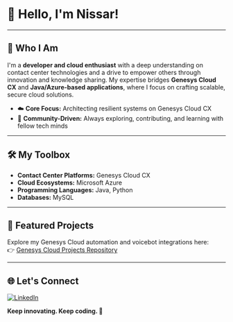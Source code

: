 # 👋 Hello, I'm Nissar!

---

## 🚀 Who I Am

I'm a **developer and cloud enthusiast** with a deep understanding on contact center technologies and a drive to empower others through innovation and knowledge sharing. My expertise bridges **Genesys Cloud CX** and **Java/Azure-based applications**, where I focus on crafting scalable, secure cloud solutions.

- ☁️ **Core Focus:** Architecting resilient systems on Genesys Cloud CX  
- 🔧 **Community-Driven:** Always exploring, contributing, and learning with fellow tech minds

---

## 🛠️ My Toolbox

- **Contact Center Platforms:** Genesys Cloud CX  
- **Cloud Ecosystems:** Microsoft Azure  
- **Programming Languages:** Java, Python  
- **Databases:** MySQL  

---

## 📁 Featured Projects

Explore my Genesys Cloud automation and voicebot integrations here:  
👉 [Genesys Cloud Projects Repository](https://github.com/nissarahamed9999/genesys-cloud-projects)

---

## 🌐 Let's Connect

[![LinkedIn](https://img.shields.io/badge/-LinkedIn-0077B5?style=for-the-badge&logo=linkedin&logoColor=white)](https://www.linkedin.com/in/your-profile)

**Keep innovating. Keep coding. 🚀**
